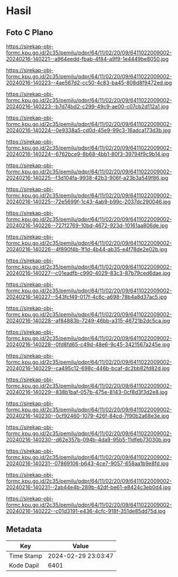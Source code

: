 # Hasil

## Foto C Plano

https://sirekap-obj-formc.kpu.go.id/2c35/pemilu/pdpr/64/11/02/20/09/6411022009002-20240216-140221--a964eedd-fbab-4f84-a9f9-1e4449be8050.jpg

https://sirekap-obj-formc.kpu.go.id/2c35/pemilu/pdpr/64/11/02/20/09/6411022009002-20240216-140223--4ae567d2-cc50-4c83-ba45-808d8f9472ed.jpg

https://sirekap-obj-formc.kpu.go.id/2c35/pemilu/pdpr/64/11/02/20/09/6411022009002-20240216-140223--b7d74bd2-c299-49c9-ae00-c07cb2d112a1.jpg

https://sirekap-obj-formc.kpu.go.id/2c35/pemilu/pdpr/64/11/02/20/09/6411022009002-20240216-140224--0e9338a5-cd0d-45e9-99c3-16adca173d3b.jpg

https://sirekap-obj-formc.kpu.go.id/2c35/pemilu/pdpr/64/11/02/20/09/6411022009002-20240216-140224--6762bce9-8b68-4bb1-80f3-39794f9c9b14.jpg

https://sirekap-obj-formc.kpu.go.id/2c35/pemilu/pdpr/64/11/02/20/09/6411022009002-20240216-140225--f3d104fa-9938-42b3-906f-a23b3a549f86.jpg

https://sirekap-obj-formc.kpu.go.id/2c35/pemilu/pdpr/64/11/02/20/09/6411022009002-20240216-140225--72e5699f-1c43-4ab9-b99c-2037dc290046.jpg

https://sirekap-obj-formc.kpu.go.id/2c35/pemilu/pdpr/64/11/02/20/09/6411022009002-20240216-140226--727f2769-10bd-4672-923d-10161aa806de.jpg

https://sirekap-obj-formc.kpu.go.id/2c35/pemilu/pdpr/64/11/02/20/09/6411022009002-20240216-140226--4f890f4b-1f1d-4b44-ab35-e4f78de2e02b.jpg

https://sirekap-obj-formc.kpu.go.id/2c35/pemilu/pdpr/64/11/02/20/09/6411022009002-20240216-140227--c01eadfb-c990-4029-83c3-87b79ced6dae.jpg

https://sirekap-obj-formc.kpu.go.id/2c35/pemilu/pdpr/64/11/02/20/09/6411022009002-20240216-140227--543fcf49-017f-4c8c-a698-78b4a8d37ac5.jpg

https://sirekap-obj-formc.kpu.go.id/2c35/pemilu/pdpr/64/11/02/20/09/6411022009002-20240216-140228--af84883b-7249-46bb-a315-46721b2dc5ca.jpg

https://sirekap-obj-formc.kpu.go.id/2c35/pemilu/pdpr/64/11/02/20/09/6411022009002-20240216-140228--0fd8fd65-c49d-48e6-9c45-3421567a245e.jpg

https://sirekap-obj-formc.kpu.go.id/2c35/pemilu/pdpr/64/11/02/20/09/6411022009002-20240216-140229--ca495c12-698c-446b-bcaf-dc2bb82fd82d.jpg

https://sirekap-obj-formc.kpu.go.id/2c35/pemilu/pdpr/64/11/02/20/09/6411022009002-20240216-140229--838b1baf-057b-475e-8143-0cf8d3f3d2e8.jpg

https://sirekap-obj-formc.kpu.go.id/2c35/pemilu/pdpr/64/11/02/20/09/6411022009002-20240216-140230--0cf92460-1079-426f-84cd-7f90b2a68e3e.jpg

https://sirekap-obj-formc.kpu.go.id/2c35/pemilu/pdpr/64/11/02/20/09/6411022009002-20240216-140230--d62e357b-094b-4da9-95b5-11dfeb73030b.jpg

https://sirekap-obj-formc.kpu.go.id/2c35/pemilu/pdpr/64/11/02/20/09/6411022009002-20240216-140231--07869106-b643-4ce7-9057-658aa1b9e8fd.jpg

https://sirekap-obj-formc.kpu.go.id/2c35/pemilu/pdpr/64/11/02/20/09/6411022009002-20240216-140231--2ab44e4b-289b-42df-be61-e8424c3eb0d4.jpg

https://sirekap-obj-formc.kpu.go.id/2c35/pemilu/pdpr/64/11/02/20/09/6411022009002-20240216-140222--c01d3191-e436-4cfc-918f-351de85dd75d.jpg


## Metadata

| Key        | Value               |
| ---------- | ------------------- |
| Time Stamp | 2024-02-29 23:03:47 |
| Kode Dapil | 6401                |



